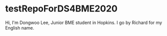 # testRepoForDS4BME2020

Hi, I'm Dongwoo Lee, Junior BME student in Hopkins. I go by Richard for my English name.
